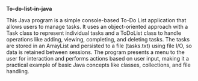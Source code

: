 **To-do-list-in-java**


This Java program is a simple console-based To-Do List application that allows users to manage tasks. It uses an object-oriented approach with a Task class to represent individual tasks and a ToDoList class to handle operations like adding, viewing, completing, and deleting tasks. The tasks are stored in an ArrayList and persisted to a file (tasks.txt) using file I/O, so data is retained between sessions. The program presents a menu to the user for interaction and performs actions based on user input, making it a practical example of basic Java concepts like classes, collections, and file handling.

